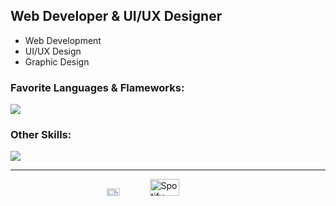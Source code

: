 ## Web Developer & UI/UX Designer
- Web Development
- UI/UX Design
- Graphic Design

### Favorite Languages & Flameworks:
![](https://skillicons.dev/icons?i=typescript,react,python,fastapi,rust)

### Other Skills:
![](https://skillicons.dev/icons?i=docker,figma,illustrator)

---

<div style="display: flex; justify-content: space-between;">
  <div style="margin: 0 auto;">
    <img src="https://yourtest.app/assets/16p/avatars/entj-commander.svg" width="33%" />
    <img src="https://spotify-recently-played-readme.vercel.app/api?user=21hjina3d6m43a6rsoba7vjqy&unique=true" alt="Spotify recently played" width="49%" />
  </div>
</div>
